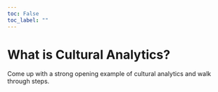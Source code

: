 ```yaml
---
toc: False
toc_label: ""
---
```

# What is Cultural Analytics?

Come up with a strong opening example of cultural analytics and walk through steps.



